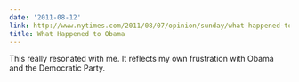 ```yaml
---
date: '2011-08-12'
link: http://www.nytimes.com/2011/08/07/opinion/sunday/what-happened-to-obamas-passion.html
title: What Happened to Obama
---
```


This really resonated with me. It reflects my own frustration with Obama and the Democratic Party.
